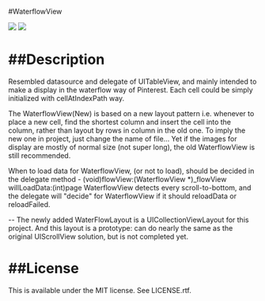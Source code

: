 #WaterflowView 

<img src="https://github.com/aceisScope/WaterflowView/raw/master/screenshot.png"/>  
<img src="https://github.com/aceisScope/WaterflowView/raw/master/screenshot2.png"/> 

##Description
===
Resembled datasource and delegate of UITableView, and mainly intended to make a display in the waterflow way of Pinterest. 
Each cell could be simply initialized with cellAtIndexPath way.

The WaterflowView(New) is based on a new layout pattern i.e. whenever to place a new cell, find the shortest column and insert the cell into the column, rather than layout by rows in column in the old one. To imply the new one in project, just change the name of file...
Yet if the images for display are mostly of normal size (not super long), the old WaterflowView is still recommended.

When to load data for WaterflowView, (or not to load), should be decided in the delegate method 
	- (void)flowView:(WaterflowView *)_flowView willLoadData:(int)page
WaterflowView detects every scroll-to-bottom, and the delegate will "decide" for WaterflowView if it should reloadData or reloadFailed. 

-- The newly added WaterFlowLayout is a UICollectionViewLayout for this project. And this layout is a prototype: can do nearly the same as the original UIScrollView solution, but is not completed yet.

##License
===
This is available under the MIT license. See LICENSE.rtf.
 
